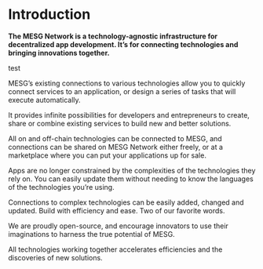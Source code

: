 # Introduction

**The MESG Network is a technology-agnostic infrastructure for decentralized app development. It’s for connecting technologies and bringing innovations together.**

test

MESG’s existing connections to various technologies allow you to quickly connect services to an application, or design a series of tasks that will execute automatically.

It provides infinite possibilities for developers and entrepreneurs to create, share or combine existing services to build new and better solutions.

All on and off-chain technologies can be connected to MESG, and connections can be shared on MESG Network either freely, or at a marketplace where you can put your applications up for sale.

Apps are no longer constrained by the complexities of the technologies they rely on. You can easily update them without needing to know the languages of the technologies you’re using.

Connections to complex technologies can be easily added, changed and updated. Build with efficiency and ease. Two of our favorite words.

We are proudly open-source, and encourage innovators to use their imaginations to harness the true potential of MESG.

All technologies working together accelerates efficiencies and the discoveries of new solutions.

